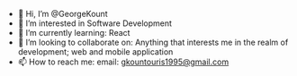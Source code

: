 - 👋 Hi, I’m @GeorgeKount
- 👀 I’m interested in 
        Software Development
- 🌱 I’m currently learning:
        React
- 💞️ I’m looking to collaborate on:
        Anything that interests me in the realm of development; web and mobile application
- 📫 How to reach me: 
        email: gkountouris1995@gmail.com

<!---
GeorgeKount/GeorgeKount is a ✨ special ✨ repository because its `README.md` (this file) appears on your GitHub profile.
You can click the Preview link to take a look at your changes.
--->
